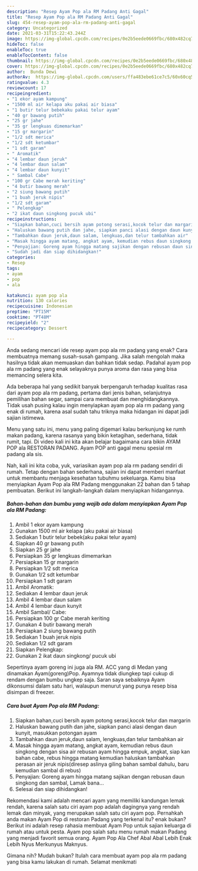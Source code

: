 ```yaml
---
description: "Resep Ayam Pop ala RM Padang Anti Gagal"
title: "Resep Ayam Pop ala RM Padang Anti Gagal"
slug: 454-resep-ayam-pop-ala-rm-padang-anti-gagal
category: Uncategorized
date: 2021-03-31T15:22:43.244Z
image: https://img-global.cpcdn.com/recipes/0e2b5eede0669fbc/680x482cq70/ayam-pop-ala-rm-padang-foto-resep-utama.jpg
hideToc: false
enableToc: true
enableTocContent: false
thumbnail: https://img-global.cpcdn.com/recipes/0e2b5eede0669fbc/680x482cq70/ayam-pop-ala-rm-padang-foto-resep-utama.jpg
cover: https://img-global.cpcdn.com/recipes/0e2b5eede0669fbc/680x482cq70/ayam-pop-ala-rm-padang-foto-resep-utama.jpg
author:  Bunda Dewi
authorAv:  https://img-global.cpcdn.com/users/ffa483ebe61ce7c5/60x60cq50/avatar.jpg
ratingvalue: 4.3
reviewcount: 17
recipeingredient:
- "1 ekor ayam kampung"
- "1500 ml air kelapa aku pakai air biasa"
- "1 butir telur bebekaku pakai telur ayam"
- "40 gr bawang putih"
- "25 gr jahe"
- "35 gr lengkuas dimemarkan"
- "15 gr margarin"
- "1/2 sdt merica"
- "1/2 sdt ketumbar"
- "1 sdt garam"
- " Aromatik"
- "4 lembar daun jeruk"
- "4 lembar daun salam"
- "4 lembar daun kunyit"
- " Sambal Cabe"
- "100 gr Cabe merah keriting"
- "4 butir bawang merah"
- "2 siung bawang putih"
- "1 buah jeruk nipis"
- "1/2 sdt garam"
- " Pelengkap"
- "2 ikat daun singkong pucuk ubi"
recipeinstructions:
- "Siapkan bahan,cuci bersih ayam potong serasi,kocok telur dan margarin"
- "Haluskan bawang putih dan jahe, siapkan panci alasi dengan daun kunyit, masukkan potongan ayam"
- "Tambahkan daun jeruk,daun salam, lengkuas,dan telur tambahkan air"
- "Masak hingga ayam matang, angkat ayam, kemudian rebus daun singkong dengan sisa air rebusan ayam hingga empuk, angkat, siap kan bahan cabe, rebus hingga matang kemudian haluskan tambahkan perasan air jeruk nipis(diresep aslinya giling bahan sambal dahulu, baru kemudian sambal di rebus)"
- "Penyajian: Goreng ayam hingga matang sajikan dengan rebusan daun singkong dan sambal, Lamak bana..."
- "Sudah jadi dan siap dihidangkan!"
categories:
- Resep
tags:
- ayam
- pop
- ala

katakunci: ayam pop ala 
nutrition: 130 calories
recipecuisine: Indonesian
preptime: "PT15M"
cooktime: "PT48M"
recipeyield: "2"
recipecategory: Dessert

---
```



Anda sedang mencari ide resep ayam pop ala rm padang yang enak? Cara membuatnya memang susah-susah gampang. Jika salah mengolah maka hasilnya tidak akan memuaskan dan bahkan tidak sedap. Padahal ayam pop ala rm padang yang enak selayaknya punya aroma dan rasa yang bisa memancing selera kita.


Ada beberapa hal yang sedikit banyak berpengaruh terhadap kualitas rasa dari ayam pop ala rm padang, pertama dari jenis bahan, selanjutnya pemilihan bahan segar, sampai cara membuat dan menghidangkannya. Tidak usah pusing kalau ingin menyiapkan ayam pop ala rm padang yang enak di rumah, karena asal sudah tahu triknya maka hidangan ini dapat jadi sajian istimewa.

Menu yang satu ini, menu yang paling digemari kalau berkunjung ke rumh makan padang, karena rasanya yang bikin ketagihan, sederhana, tidak rumit, tapi. Di video kali ini kita akan belajar bagaimana cara bikin AYAM POP ala RESTORAN PADANG. Ayam POP anti gagal menu spesial rm padang ala sis.


Nah, kali ini kita coba, yuk, variasikan ayam pop ala rm padang sendiri di rumah. Tetap dengan bahan sederhana, sajian ini dapat memberi manfaat untuk membantu menjaga kesehatan tubuhmu sekeluarga. Kamu bisa menyiapkan Ayam Pop ala RM Padang menggunakan 22 bahan dan 5 tahap pembuatan. Berikut ini langkah-langkah dalam menyiapkan hidangannya.

<!--inarticleads1-->

##### Bahan-bahan dan bumbu yang wajib ada dalam menyiapkan Ayam Pop ala RM Padang:

1. Ambil 1 ekor ayam kampung
1. Gunakan 1500 ml air kelapa (aku pakai air biasa)
1. Sediakan 1 butir telur bebek(aku pakai telur ayam)
1. Siapkan 40 gr bawang putih
1. Siapkan 25 gr jahe
1. Persiapkan 35 gr lengkuas dimemarkan
1. Persiapkan 15 gr margarin
1. Persiapkan 1/2 sdt merica
1. Gunakan 1/2 sdt ketumbar
1. Persiapkan 1 sdt garam
1. Ambil  Aromatik:
1. Sediakan 4 lembar daun jeruk
1. Ambil 4 lembar daun salam
1. Ambil 4 lembar daun kunyit
1. Ambil  Sambal/ Cabe:
1. Persiapkan 100 gr Cabe merah keriting
1. Gunakan 4 butir bawang merah
1. Persiapkan 2 siung bawang putih
1. Sediakan 1 buah jeruk nipis
1. Sediakan 1/2 sdt garam
1. Siapkan  Pelengkap:
1. Gunakan 2 ikat daun singkong/ pucuk ubi


Sepertinya ayam goreng ini juga ala RM. ACC yang di Medan yang dinamakan Ayam(goreng)Pop. Ayamnya tidak diungkep tapi cukup di rendam dengan bumbu ungkep saja. Saran saya sebaiknya Ayam dikonsumsi dalam satu hari, walaupun menurut yang punya resep bisa disimpan di freezer. 

<!--inarticleads2-->

##### Cara buat Ayam Pop ala RM Padang:

1. Siapkan bahan,cuci bersih ayam potong serasi,kocok telur dan margarin
1. Haluskan bawang putih dan jahe, siapkan panci alasi dengan daun kunyit, masukkan potongan ayam
1. Tambahkan daun jeruk,daun salam, lengkuas,dan telur tambahkan air
1. Masak hingga ayam matang, angkat ayam, kemudian rebus daun singkong dengan sisa air rebusan ayam hingga empuk, angkat, siap kan bahan cabe, rebus hingga matang kemudian haluskan tambahkan perasan air jeruk nipis(diresep aslinya giling bahan sambal dahulu, baru kemudian sambal di rebus)
1. Penyajian: Goreng ayam hingga matang sajikan dengan rebusan daun singkong dan sambal, Lamak bana...
1. Selesai dan siap dihidangkan!

Rekomendasi kami adalah mencari ayam yang memiliki kandungan lemak rendah, karena salah satu ciri ayam pop adalah dagingnya yang rendah lemak dan minyak, yang merupakan salah satu ciri ayam pop. Pernahkah anda makan Ayam Pop di restoran Padang yang terkenal itu? enak bukan? Berikut ini adalah resep rahasia membuat Ayam Pop untuk sajian keluarga di rumah atau untuk pesta. Ayam pop salah satu menu rumah makan Padang yang menjadi favorit semua orang. Ayam Pop Ala Chef Abal Abal Lebih Enak Lebih Nyus Merkunyus Maknyus. 

Gimana nih? Mudah bukan? Itulah cara membuat ayam pop ala rm padang yang bisa kamu lakukan di rumah. Selamat menikmati
